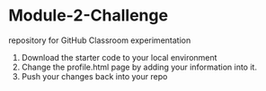 # Module-2-Challenge
repository for GitHub Classroom experimentation

1. Download the starter code to your local environment
2. Change the profile.html page by adding your information into it.
3. Push your changes back into your repo

